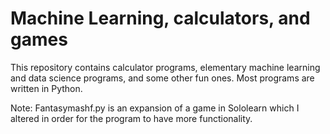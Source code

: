 # Machine Learning, calculators, and games
This repository contains calculator programs, elementary machine learning and data science programs, and some other fun ones. Most programs are written in Python. 

Note: Fantasymashf.py is an expansion of a game in Sololearn which I altered in order for the program to have more functionality.
